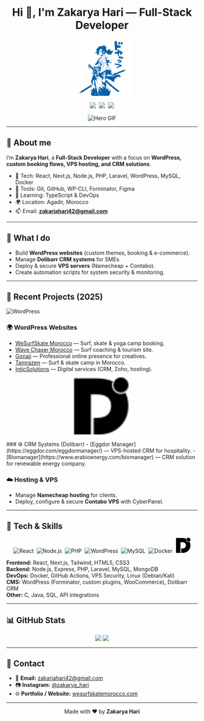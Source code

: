 <!-- Header -->
<h1 align="center">Hi 👋, I'm Zakarya Hari — Full-Stack Developer</h1>

<p align="center">
  <img src="assets/avatar.svg" width="150" alt="Avatar" />
</p>

<p align="center">
  <img src="https://img.shields.io/badge/Status-Open%20for%20work-0af" />&nbsp;
  <img src="https://img.shields.io/badge/Location-Morocco-005f73" />&nbsp;
  <img src="https://img.shields.io/badge/Stack-React%20•%20Node%20•%20PHP-ff69b4" />
</p>

<p align="center">
  <img src="https://raw.githubusercontent.com/zakaryahari/zakaryahari/main/assets/hero.gif" width="720" alt="Hero GIF" />
</p>

---

## 🔭 About me
I’m **Zakarya Hari**, a **Full-Stack Developer** with a focus on **WordPress, custom booking flows, VPS hosting, and CRM solutions**.  

- 🔧 Tech: React, Next.js, Node.js, PHP, Laravel, WordPress, MySQL, Docker  
- 🧰 Tools: Git, GitHub, WP-CLI, Forminator, Figma  
- 🌱 Learning: TypeScript & DevOps  
- 🌍 Location: Agadir, Morocco  
- 📫 Email: **zakariahari42@gmail.com**  

---

## 🧭 What I do
- Build **WordPress websites** (custom themes, booking & e-commerce).  
- Manage **Dolibarr CRM systems** for SMEs.  
- Deploy & secure **VPS servers** (Namecheap + Contabo).  
- Create automation scripts for system security & monitoring.  

---

## 💼 Recent Projects (2025)

  <img src="https://cdn.jsdelivr.net/gh/devicons/devicon/icons/wordpress/wordpress-plain.svg" alt="WordPress" width="150" />&nbsp;

### 🌍 WordPress Websites
- [WeSurfSkate Morocco](https://wesurfskatemorocco.com/) — Surf, skate & yoga camp booking.  
- [Wave Chaser Morocco](https://wavechasermorocco.com/) — Surf coaching & tourism site.  
- [Gonaji](https://gonaji.com/) — Professional online presence for creatives.  
- [Tamrazen](https://tamrazen.com/) — Surf & skate camp in Morocco.  
- [InticSolutions](https://inticsolutions.com/) — Digital services (CRM, Zoho, hosting).  
<p align="center">
  <!-- Logos -->
  <img src="https://raw.githubusercontent.com/simple-icons/simple-icons/develop/icons/dolibarr.svg" alt="Dolibarr" width="150" />&nbsp;
</p>
### ⚙️ CRM Systems (Dolibarr)
- [Eggdor Manager](https://eggdor.com/eggdormanager/) — VPS-hosted CRM for hospitality.  
- [Biomanager](https://www.erabioenergy.com/biomanager) — CRM solution for renewable energy company.  

### ☁️ Hosting & VPS
- Manage **Namecheap hosting** for clients.  
- Deploy, configure & secure **Contabo VPS** with CyberPanel.  

---

## 🔧 Tech & Skills
<p align="center">
  <!-- Logos -->
  <img src="https://cdn.jsdelivr.net/gh/devicons/devicon/icons/react/react-original.svg" alt="React" width="40" height="40" />&nbsp;
  <img src="https://cdn.jsdelivr.net/gh/devicons/devicon/icons/nodejs/nodejs-original.svg" alt="Node.js" width="40" height="40" />&nbsp;
  <img src="https://cdn.jsdelivr.net/gh/devicons/devicon/icons/php/php-original.svg" alt="PHP" width="40" height="40" />&nbsp;
  <img src="https://cdn.jsdelivr.net/gh/devicons/devicon/icons/wordpress/wordpress-plain.svg" alt="WordPress" width="40" height="40" />&nbsp;
  <img src="https://cdn.jsdelivr.net/gh/devicons/devicon/icons/mysql/mysql-original.svg" alt="MySQL" width="40" height="40" />&nbsp;
  <img src="https://cdn.jsdelivr.net/gh/devicons/devicon/icons/docker/docker-original.svg" alt="Docker" width="40" height="40" />&nbsp;
  <img src="https://raw.githubusercontent.com/simple-icons/simple-icons/develop/icons/dolibarr.svg" alt="Dolibarr" width="40" height="40" />
</p>

**Frontend:** React, Next.js, Tailwind, HTML5, CSS3  
**Backend:** Node.js, Express, PHP, Laravel, MySQL, MongoDB  
**DevOps:** Docker, GitHub Actions, VPS Security, Linux (Debian/Kali)  
**CMS:** WordPress (Forminator, custom plugins, WooCommerce), Dolibarr CRM  
**Other:** C, Java, SQL, API integrations  

---

## 📊 GitHub Stats
<p align="center">
  <img src="https://github-readme-stats.vercel.app/api?username=zakaryahari&show_icons=true&theme=dark&count_private=true" />
  <img src="https://github-readme-stats.vercel.app/api/top-langs/?username=zakaryahari&layout=compact&theme=dark" />
</p>

---

## 📎 Contact
- 📧 **Email:** zakariahari42@gmail.com  
- 📷 **Instagram:** [@zakarya_hari](https://www.instagram.com/zakarya_hari/)  
- 🌐 **Portfolio / Website:** [wesurfskatemorocco.com](https://wesurfskatemorocco.com/)  

---

<p align="center">Made with ❤️ by <strong>Zakarya Hari</strong></p>
